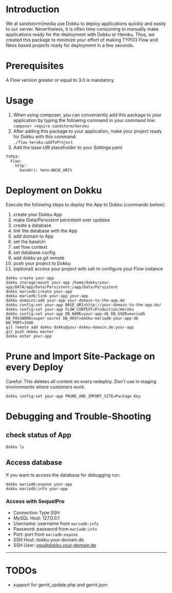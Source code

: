 # Introduction
We at sandstorm|media use Dokku to deploy applications quickly and easily to our server. Nevertheless, it is often time-consuming to manually make applications ready for the deployment with Dokku or Heroku. Thus, we created this package to minimize your effort of making TYPO3 Flow and Neos based projects ready for deployment in a few seconds.

# Prerequisites
A Flow version greater or equal to 3.0 is mandatory.

# Usage

1. When using composer, you can conveniently add this package to your application by typing the following command in your command line:  
    `composer require sandstorm/heroku`
2. After adding this package to your application, make your project ready for Dokku with this command:  
    `./flow heroku:addToProject`
3. Add the base URI placeholder to your *Settings.yaml*

```
TYPO3:
  Flow:
    http:
      baseUri: %env:BASE_URI%
```

# Deployment on Dokku

Execute the following steps to deploy the App to Dokku (commands below):

1. create your Dokku App
1. make *Data/Persistent* persistent over updates
1. create a database
1. link the database with the App
1. add domain to App
1. set the baseUri
1. set flow context
1. set database config
1. add dokku as git remote
1. push your project to Dokku
1. (optional) access your project with ssh to configure your Flow instance

``` 
dokku create your-app
dokku storage:mount your-app /home/dokku/your-app/DATA/app/Data/Persistent:/app/Data/Persistent
dokku mariadb:create your-app
dokku mariadb:link your-app your-app
dokku domains:add your-app your-domain-to-the-app.de
dokku config:set your-app BASE_URI=http://your-domain-to-the-app.de/
dokku config:set your-app FLOW_CONTEXT=Production/Heroku
dokku config:set your-app DB_NAME=your-app-db DB_USER=mariadb DB_PASSWORD=super-secret DB_HOST=dokku-mariadb-your-app-db DB_PORT=3306
git remote add dokku dokku@your-dokku-domain.de:your-app
git push dokku master
dokku enter your-app
```

# Prune and Import Site-Package on every Deploy

Careful: This deletes all content on every redeploy. Don't use in staging environments where customers work.

```
dokku config:set your-app PRUNE_AND_IMPORT_SITE=Package.Key
```

# Debugging and Trouble-Shooting

## check status of App

```
dokku ls
```

## Access database

If you want to access the database for debugging run:

```
dokku mariadb:expose your-app
dokku mariadb:info your-app
```

### Access with SequelPro
* Connection Type SSH
* MySQL Host: 127.0.0.1
* Username: username from `mariadb:info`
* Password: password from `mariadb:info`
* Port: port from `mariadb:expose`
* SSH Host: dokku.your-domain.de
* SSH User: you@dokku.your-domain.de

---

# TODOs

* support for gerrit_update.php and gerrit.json
